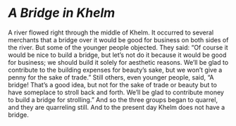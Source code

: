 # ***A Bridge in Khelm***



A river flowed right through the middle of Khelm. It occurred to several merchants that a bridge over it would be good for business on both sides of the river. But some of the younger people objected. They said: “Of course it would be nice to build a bridge, but let’s not do it because it would be good for business; we should build it solely for aesthetic reasons. We’ll be glad to contribute to the building expenses for beauty’s sake, but we won’t give a penny for the sake of trade.” Still others, even younger people, said, “A bridge! That’s a good idea, but not for the sake of trade or beauty but to have someplace to stroll back and forth. We’ll be glad to contribute money to build a bridge for strolling.” And so the three groups began to quarrel, and they are quarreling still. And to the present day Khelm does not have a bridge.